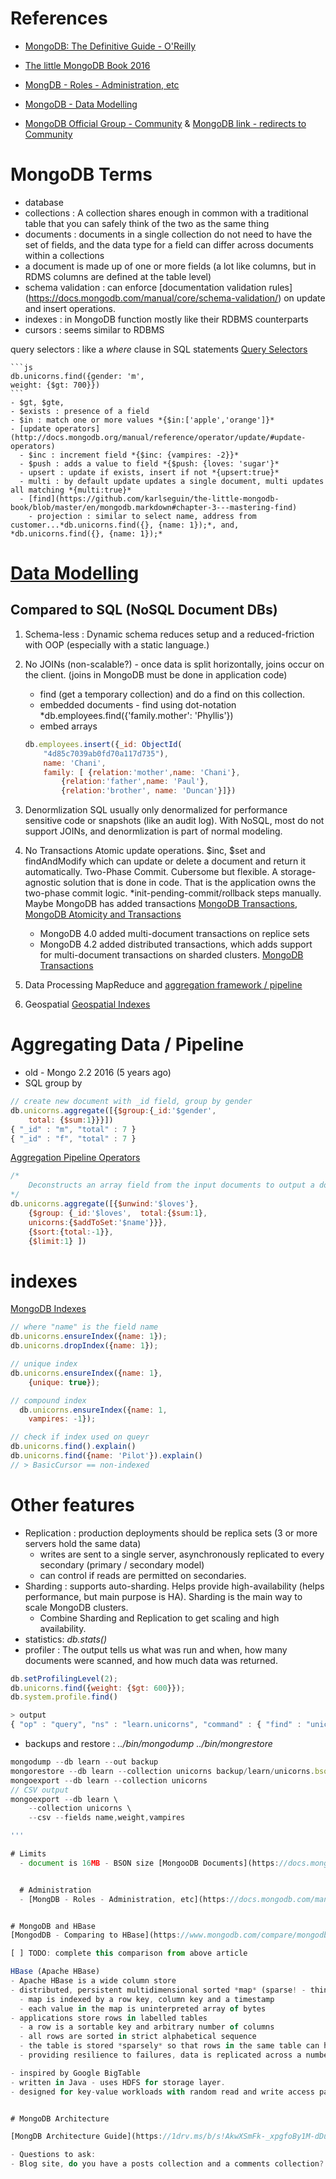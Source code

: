 
# References
- [MongoDB: The Definitive Guide - O'Reilly](https://www.oreilly.com/library/view/mongodb-the-definitive/9781491954454/)

- [The little MongoDB Book 2016](https://github.com/karlseguin/the-little-mongodb-book/blob/master/en/mongodb.markdown)

- [MongDB - Roles - Administration, etc](https://docs.mongodb.com/manual/reference/built-in-roles/)

- [MongoDB - Data Modelling](https://docs.mongodb.com/manual/core/data-modeling-introduction/)

- [MongoDB Official Group - Community](https://developer.mongodb.com/community/forums/) & [MongoDB link - redirects to Community](https://community.mongodb.com)

# MongoDB Terms
  - database
  - collections : A collection shares enough in common with a traditional table that you can safely think of the two as the same thing
  - documents : documents in a single collection do not need to have the set of fields, and the data type for a field can differ across documents within a collections
  - a document is made up of one or more fields (a lot like columns, but in RDMS columns are defined at the table level)
  - schema validation : can enforce [documentation validation rules] (https://docs.mongodb.com/manual/core/schema-validation/) on update and insert operations.
  - indexes : in MongoDB function mostly like their RDBMS counterparts
  - cursors : seems similar to RDBMS

  query selectors : like a *where* clause in SQL statements [Query Selectors](https://docs.mongodb.com/manual/reference/operator/query/#query-selectors)

    ```js
    db.unicorns.find({gender: 'm',
  	weight: {$gt: 700}})
    ```
    - $gt, $gte,
    - $exists : presence of a field
    - $in : match one or more values *{$in:['apple','orange']}*
    - [update operators](http://docs.mongodb.org/manual/reference/operator/update/#update-operators)
      - $inc : increment field *{$inc: {vampires: -2}}*
      - $push : adds a value to field *{$push: {loves: 'sugar'}*
      - upsert : update if exists, insert if not *{upsert:true}*
      - multi : by default update updates a single document, multi updates all matching *{multi:true}*
      - [find](https://github.com/karlseguin/the-little-mongodb-book/blob/master/en/mongodb.markdown#chapter-3---mastering-find)
        - projection : similar to select name, address from customer...*db.unicorns.find({}, {name: 1});*, and, *db.unicorns.find({}, {name: 1});*

  # [Data Modelling](https://github.com/karlseguin/the-little-mongodb-book/blob/master/en/mongodb.markdown#chapter-4---data-modeling)


## Compared to SQL (NoSQL Document DBs)

1. Schema-less : Dynamic schema reduces setup and a reduced-friction with OOP (especially with a static language.)

1. No JOINs  (non-scalable?) - once data is split horizontally, joins occur on the client.  (joins in MongoDB must be done in application code)
      - find (get a temporary collection) and do a find on this collection.
      - embedded documents - find using dot-notation *db.employees.find({'family.mother': 'Phyllis'})
      - embed arrays
    ```js
    db.employees.insert({_id: ObjectId(
    	"4d85c7039ab0fd70a117d735"),
    	name: 'Chani',
    	family: [ {relation:'mother',name: 'Chani'},
    		{relation:'father',name: 'Paul'},
    		{relation:'brother', name: 'Duncan'}]})
    ```
1. Denormlization
    SQL usually only denormalized for performance sensitive code or snapshots (like an audit log).  With NoSQL, most do not support JOINs, and denormlization is part of normal modeling.

1. No Transactions
    Atomic update operations.  $inc, $set and findAndModify which can update or delete a document and return it automatically.
    Two-Phase Commit.  Cubersome but flexible.  A storage-agnostic solution that is done in code.   That is the application owns the two-phase commit logic.  *init-pending-commit/rollback steps manually.  Maybe MongoDB has added transactions [MongoDB Transactions](https://docs.mongodb.com/manual/core/transactions/), [MongoDB Atomicity and Transactions](https://docs.mongodb.com/manual/core/write-operations-atomicity/)
      - MongoDB 4.0 added multi-document transactions on replice sets
      - MongoDB 4.2 added distributed transactions, which adds support for multi-document transactions on sharded clusters. [MongoDB Transactions](https://docs.mongodb.com/manual/core/transactions/)

1. Data Processing
      MapReduce and [aggregation framework / pipeline](http://docs.mongodb.org/manual/core/aggregation-pipeline/)

1. Geospatial
      [Geospatial Indexes](http://docs.mongodb.org/manual/applications/geospatial-indexes/)


# Aggregating Data / Pipeline
- old - Mongo 2.2 2016 (5 years ago)
- SQL group by

```js
// create new document with _id field, group by gender
db.unicorns.aggregate([{$group:{_id:'$gender',
	total: {$sum:1}}}])
{ "_id" : "m", "total" : 7 }
{ "_id" : "f", "total" : 7 }
```
[Aggregation Pipeline Operators](https://docs.mongodb.com/manual/reference/operator/aggregation/)

```js
/*
    Deconstructs an array field from the input documents to output a document for each element. Each output document is the input document with the value of the array field replaced by the element.
*/
db.unicorns.aggregate([{$unwind:'$loves'},
 	{$group: {_id:'$loves',  total:{$sum:1},
 	unicorns:{$addToSet:'$name'}}},
  	{$sort:{total:-1}},
  	{$limit:1} ])
```

# indexes
[MongoDB Indexes](http://docs.mongodb.org/manual/indexes/)
```js
// where "name" is the field name
db.unicorns.ensureIndex({name: 1});
db.unicorns.dropIndex({name: 1});

// unique index
db.unicorns.ensureIndex({name: 1},
	{unique: true});

// compound index
  db.unicorns.ensureIndex({name: 1,
	vampires: -1});

// check if index used on queyr
db.unicorns.find().explain()
db.unicorns.find({name: 'Pilot'}).explain()
// > BasicCursor == non-indexed

```

# Other features
- Replication : production deployments should be replica sets (3 or more servers hold the same data)
  - writes are sent to a single server, asynchronously replicated to every   secondary (primary / secondary model)
  - can control if reads are permitted on secondaries.
- Sharding : supports auto-sharding.  Helps provide high-availability (helps performance, but main purpose is HA).  Sharding is the main way to scale MongoDB clusters.  
  - Combine Sharding and Replication to get scaling and high availability.
- statistics:  *db.stats()*
- profiler  : The output tells us what was run and when, how many documents were scanned, and how much data was returned.
```js
db.setProfilingLevel(2);
db.unicorns.find({weight: {$gt: 600}});
db.system.profile.find()

> output
{ "op" : "query", "ns" : "learn.unicorns", "command" : { "find" : "unicorns", "filter" : { "weight" : { "$gt" : 600 } }, "lsid" : { "id" : UUID("f7450639-393b-4924-b08a-bf388459eb46") }, "$db" : "learn" }, "keysExamined" : 0, "docsExamined" : 14, "cursorExhausted" : true, "numYield" : 0, "locks" : { "Global" : { "acquireCount" : { "r" : NumberLong(2) } }, "Database" : { "acquireCount" : { "r" : NumberLong(1) } }, "Collection" : { "acquireCount" : { "r" : NumberLong(1) } } }, "nreturned" : 6, "responseLength" : 950, "protocol" : "op_msg", "millis" : 0, "planSummary" : "COLLSCAN", "execStats" : { "stage" : "COLLSCAN", "filter" : { "weight" : { "$gt" : 600 } }, "nReturned" : 6, "executionTimeMillisEstimate" : 0, "works" : 16, "advanced" : 6, "needTime" : 9, "needYield" : 0, "saveState" : 0, "restoreState" : 0, "isEOF" : 1, "invalidates" : 0, "direction" : "forward", "docsExamined" : 14 }, "ts" : ISODate("2021-06-08T20:20:14.771Z"), "client" : "127.0.0.1", "appName" : "MongoDB Shell", "allUsers" : [ ], "user" : "" }
```
- backups and restore : *../bin/mongodump ../bin/mongrestore*
```js
mongodump --db learn --out backup
mongorestore --db learn --collection unicorns backup/learn/unicorns.bson
mongoexport --db learn --collection unicorns
// CSV output
mongoexport --db learn \
	--collection unicorns \
	--csv --fields name,weight,vampires

'''

# Limits
  - document is 16MB - BSON size [MongooDB Documents](https://docs.mongodb.com/manual/core/document/).   To store documents large than the maximum size use GridFS API [mongofiles](https://docs.mongodb.com/database-tools/mongofiles/#mongodb-binary-bin.mongofiles) and [GridFS API driver](https://docs.mongodb.com/database-tools/mongofiles/#mongodb-binary-bin.mongofiles)


  # Administration
  - [MongDB - Roles - Administration, etc](https://docs.mongodb.com/manual/reference/built-in-roles/)


# MongoDB and HBase
[MongodDB - Comparing to HBase](https://www.mongodb.com/compare/mongodb-hbase)

[ ] TODO: complete this comparison from above article

HBase (Apache HBase)
- Apache HBase is a wide column store
- distributed, persistent multidimensional sorted *map* (sparse! - think Googles search index map reduce flow)
  - map is indexed by a row key, column key and a timestamp
  - each value in the map is uninterpreted array of bytes
- applications store rows in labelled tables
  - a row is a sortable key and arbitrary number of columns
  - all rows are sorted in strict alphabetical sequence
  - the table is stored *sparsely* so that rows in the same table can have varying columns (?? huh?? - how does sparesly enable this ??)
  - providing resilience to failures, data is replicated across a number of participating nodes in the cluster.

- inspired by Google BigTable
- written in Java - uses HDFS for storage layer.
- designed for key-value workloads with random read and write access patterns


# MongoDB Architecture

[MongDB Architecture Guide](https://1drv.ms/b/s!AkwXSmFk-_xpgfoBy1M-dDuDrGf9gA?e=vnkUTb)

- Questions to ask:
- Blog site, do you have a posts collection and a comments collection?   Or does each post have an array of comments?
